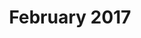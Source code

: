 ---
title: February 2017
showTitle: true
showOnHomepage: false
image: /img/drawings/butterflygirl.jpg
materials: pencil, blending stump, colored pencils
description:
---